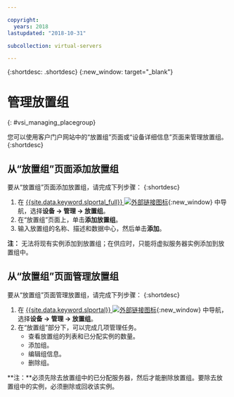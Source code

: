 ```yaml
---

copyright:
  years: 2018
lastupdated: "2018-10-31"

subcollection: virtual-servers

---
```


{:shortdesc: .shortdesc}
{:new_window: target="_blank"}

# 管理放置组
{: #vsi_managing_placegroup}

您可以使用客户门户网站中的“放置组”页面或“设备详细信息”页面来管理放置组。
{:shortdesc}

## 从“放置组”页面添加放置组

要从“放置组”页面添加放置组，请完成下列步骤：
{:shortdesc}

1. 在 [{{site.data.keyword.slportal_full}} ![外部链接图标](../icons/launch-glyph.svg "外部链接图标")](https://control.softlayer.com/){:new_window} 中导航，选择**设备 -> 管理 -> 放置组**。
2. 在“放置组”页面上，单击**添加放置组**。
3. 输入放置组的名称、描述和数据中心，然后单击**添加**。

**注：** 无法将现有实例添加到放置组；在供应时，只能将虚拟服务器实例添加到放置组中。


## 从“放置组”页面管理放置组

要从“放置组”页面管理放置组，请完成下列步骤：
{:shortdesc}

1. 在 [{{site.data.keyword.slportal}} ![外部链接图标](../icons/launch-glyph.svg "外部链接图标")](https://control.softlayer.com/){:new_window} 中导航，选择**设备 -> 管理 -> 放置组**。
2. 在“放置组”部分下，可以完成几项管理任务。
     * 查看放置组的列表和已分配实例的数量。
     * 添加组。
     * 编辑组信息。
     * 删除组。

 **注：**必须先除去放置组中的已分配服务器，然后才能删除放置组。要除去放置组中的实例，必须删除或回收该实例。
